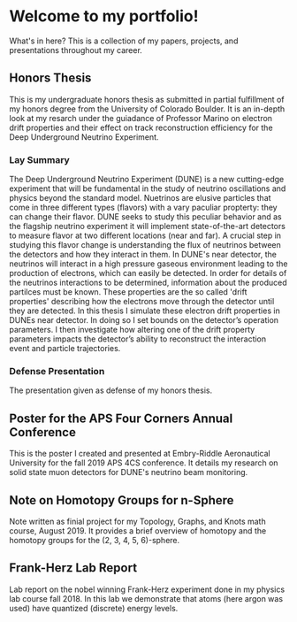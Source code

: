# Welcome to my portfolio!
What's in here?
  This is a collection of my papers, projects, and presentations throughout my career.
  
  ## Honors Thesis
  This is my undergraduate honors thesis as submitted in partial fulfillment of my honors degree from the University of Colorado Boulder. It is an in-depth look at my resarch under the guiadance of Professor Marino on electron drift properties and their effect on track reconstruction efficiency for the Deep Underground Neutrino Experiment.
  ### Lay Summary
The Deep Underground Neutrino Experiment (DUNE) is a new cutting-edge experiment that will be fundamental in the study of neutrino oscillations and physics beyond the standard model. Nuetrinos are elusive particles that come in three different types (flavors) with a vary paculiar propterty: they can change their flavor. DUNE seeks to study this peculiar behavior and as the flagship neutrino experiment it will implement state-of-the-art detectors to measure flavor at two different locations (near and far). A crucial step in studying this flavor change is understanding the flux of neutrinos between the detectors and how they interact in them. In DUNE's near detector, the neutrinos will interact in a high pressure gaseous environment leading to the production of electrons, which can easily be detected. In order for details of the neutrinos interactions to be determined, information about the produced partilces must be known. These properties are the so called 'drift properties' describing how the electrons move through the detector until they are detected. In this thesis I simulate these electron drift properties in DUNEs near detector. In doing so I set bounds on the detector’s operation parameters. I then investigate how altering one of the drift property parameters impacts the detector’s ability to reconstruct the interaction event and particle trajectories.
 ### Defense Presentation
The presentation given as defense of my honors thesis.
## Poster for the APS Four Corners Annual Conference
This is the poster I created and presented at Embry-Riddle Aeronautical University for the fall 2019 APS 4CS conference. It details my research on solid state muon detectors for DUNE's neutrino beam monitoring. 
## Note on Homotopy Groups for n-Sphere
Note written as finial project for my Topology, Graphs, and Knots math course, August 2019. It provides a brief overview of homotopy and the homotopy groups for the (2, 3, 4, 5, 6)-sphere.
## Frank-Herz Lab Report
Lab report on the nobel winning Frank-Herz experiment done in my physics lab course fall 2018. In this lab we demonstrate that atoms (here argon was used) have quantized (discrete) energy levels.
